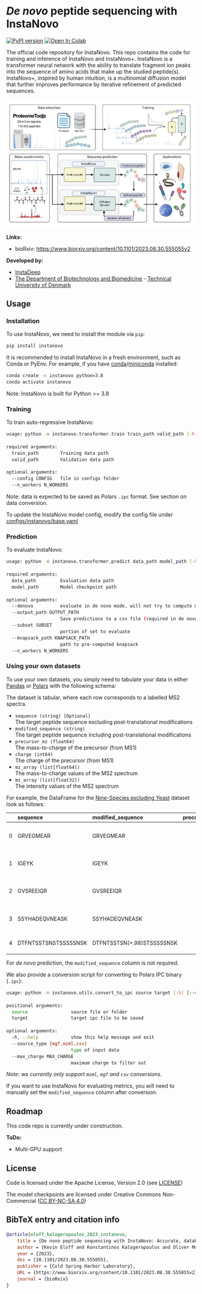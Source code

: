 # _De novo_ peptide sequencing with InstaNovo

[![PyPI version](https://badge.fury.io/py/instanovo.svg)](https://badge.fury.io/py/instanovo)
<a target="_blank" href="https://colab.research.google.com/github/instadeepai/InstaNovo/blob/main/notebooks/getting_started_with_instanovo.ipynb">
<img src="https://colab.research.google.com/assets/colab-badge.svg" alt="Open In Colab"/> </a>

The official code repository for InstaNovo. This repo contains the code for training and inference
of InstaNovo and InstaNovo+. InstaNovo is a transformer neural network with the ability to translate
fragment ion peaks into the sequence of amino acids that make up the studied peptide(s). InstaNovo+,
inspired by human intuition, is a multinomial diffusion model that further improves performance by
iterative refinement of predicted sequences.

![Graphical Abstract](https://raw.githubusercontent.com/instadeepai/InstaNovo/main/graphical_abstract.jpeg)

**Links:**

- bioRxiv: https://www.biorxiv.org/content/10.1101/2023.08.30.555055v2

**Developed by:**

- [InstaDeep](https://www.instadeep.com/)
- [The Department of Biotechnology and Biomedicine](https://orbit.dtu.dk/en/organisations/department-of-biotechnology-and-biomedicine) -
  [Technical University of Denmark](https://www.dtu.dk/)

## Usage

### Installation

To use InstaNovo, we need to install the module via `pip`:

```bash
pip install instanovo
```

It is recommended to install InstaNovo in a fresh environment, such as Conda or PyEnv. For example,
if you have
[conda](https://docs.conda.io/en/latest/)/[miniconda](https://docs.conda.io/projects/miniconda/en/latest/)
installed:

```bash
conda create -n instanovo python=3.8
conda activate instanovo
```

Note: InstaNovo is built for Python >= 3.8

### Training

To train auto-regressive InstaNovo:

```bash
usage: python -m instanovo.transformer.train train_path valid_path [-h] [--config CONFIG] [--n_gpu N_GPU] [--n_workers N_WORKERS]

required arguments:
  train_path        Training data path
  valid_path        Validation data path

optional arguments:
  --config CONFIG   file in configs folder
  --n_workers N_WORKERS
```

Note: data is expected to be saved as Polars `.ipc` format. See section on data conversion.

To update the InstaNovo model config, modify the config file under
[configs/instanovo/base.yaml](https://github.com/instadeepai/InstaNovo/blob/main/configs/instanovo/base.yaml)

### Prediction

To evaluate InstaNovo:

```bash
usage: python -m instanovo.transformer.predict data_path model_path [-h] [--denovo] [--config CONFIG] [--subset SUBSET] [--knapsack_path KNAPSACK_PATH] [--n_workers N_WORKERS]

required arguments:
  data_path         Evaluation data path
  model_path        Model checkpoint path

optional arguments:
  --denovo          evaluate in de novo mode, will not try to compute metrics
  --output_path OUTPUT_PATH
                    Save predictions to a csv file (required in de novo mode)
  --subset SUBSET
                    portion of set to evaluate
  --knapsack_path KNAPSACK_PATH
                    path to pre-computed knapsack
  --n_workers N_WORKERS
```

### Using your own datasets

To use your own datasets, you simply need to tabulate your data in either
[Pandas](https://pandas.pydata.org/) or [Polars](<(https://www.pola.rs/)>) with the following
schema:

The dataset is tabular, where each row corresponds to a labelled MS2 spectra.

- `sequence (string) [Optional]` \
   The target peptide sequence excluding post-translational modifications
- `modified_sequence (string)` \
  The target peptide sequence including post-translational modifications
- `precursor_mz (float64)` \
  The mass-to-charge of the precursor (from MS1)
- `charge (int64)` \
  The charge of the precursor (from MS1)
- `mz_array (list[float64])` \
  The mass-to-charge values of the MS2 spectrum
- `mz_array (list[float32])` \
  The intensity values of the MS2 spectrum

For example, the DataFrame for the
[Nine-Species excluding Yeast](https://huggingface.co/datasets/InstaDeepAI/instanovo_ninespecies_exclude_yeast)
dataset look as follows:

|     | sequence             | modified_sequence          | precursor_mz | precursor_charge | mz_array                             | intensity_array                     |
| --: | :------------------- | :------------------------- | -----------: | ---------------: | :----------------------------------- | :---------------------------------- |
|   0 | GRVEGMEAR            | GRVEGMEAR                  |      335.502 |                3 | [102.05527 104.052956 113.07079 ...] | [ 767.38837 2324.8787 598.8512 ...] |
|   1 | IGEYK                | IGEYK                      |      305.165 |                2 | [107.07023 110.071236 111.11693 ...] | [ 1055.4957 2251.3171 35508.96 ...] |
|   2 | GVSREEIQR            | GVSREEIQR                  |      358.528 |                3 | [103.039444 109.59844 112.08704 ...] | [801.19995 460.65268 808.3431 ...]  |
|   3 | SSYHADEQVNEASK       | SSYHADEQVNEASK             |      522.234 |                3 | [101.07095 102.0552 110.07163 ...]   | [ 989.45154 2332.653 1170.6191 ...] |
|   4 | DTFNTSSTSNSTSSSSSNSK | DTFNTSSTSN(+.98)STSSSSSNSK |      676.282 |                3 | [119.82458 120.08073 120.2038 ...]   | [ 487.86942 4806.1377 516.8846 ...] |

For _de novo_ prediction, the `modified_sequence` column is not required.

We also provide a conversion script for converting to Polars IPC binary (`.ipc`):

```bash
usage: python -m instanovo.utils.convert_to_ipc source target [-h] [--source_type {mgf,mzml,csv}] [--max_charge MAX_CHARGE] [--verbose]

positional arguments:
  source                source file or folder
  target                target ipc file to be saved

optional arguments:
  -h, --help            show this help message and exit
  --source_type {mgf,mzml,csv}
                        type of input data
  --max_charge MAX_CHARGE
                        maximum charge to filter out
```

_Note: we currently only support `mzml`, `mgf` and `csv` conversions._

If you want to use InstaNovo for evaluating metrics, you will need to manually set the
`modified_sequence` column after conversion.

## Roadmap

This code repo is currently under construction.

**ToDo:**

- Multi-GPU support

## License

Code is licensed under the Apache License, Version 2.0 (see [LICENSE](LICENSE.txt))

The model checkpoints are licensed under Creative Commons Non-Commercial
([CC BY-NC-SA 4.0](https://creativecommons.org/licenses/by-nc-sa/4.0/))

## BibTeX entry and citation info

```bibtex
@article{eloff_kalogeropoulos_2023_instanovo,
	title = {De novo peptide sequencing with InstaNovo: Accurate, database-free peptide identification for large scale proteomics experiments},
	author = {Kevin Eloff and Konstantinos Kalogeropoulos and Oliver Morell and Amandla Mabona and Jakob Berg Jespersen and Wesley Williams and Sam van Beljouw and Marcin Skwark and Andreas Hougaard Laustsen and Stan J. J. Brouns and Anne Ljungars and Erwin Marten Schoof and Jeroen Van Goey and Ulrich auf dem Keller and Karim Beguir and Nicolas Lopez Carranza and Timothy Patrick Jenkins},
	year = {2023},
	doi = {10.1101/2023.08.30.555055},
	publisher = {Cold Spring Harbor Laboratory},
	URL = {https://www.biorxiv.org/content/10.1101/2023.08.30.555055v2},
	journal = {bioRxiv}
}
```
